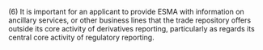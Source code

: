 (6) It is important for an applicant to provide ESMA with information on ancillary services, or other business lines that the trade repository offers outside its core activity of derivatives reporting, particularly as regards its central core activity of regulatory reporting.